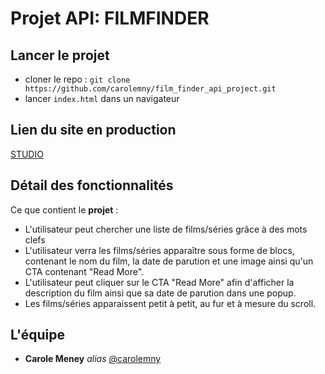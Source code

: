 # Projet API: FILMFINDER

## Lancer le projet

 * cloner le repo : `git clone https://github.com/carolemny/film_finder_api_project.git`
 * lancer `index.html` dans un navigateur

## Lien du site en production

[STUDIO](https://filmfindercarolemny.herokuapp.com/)

## Détail des fonctionnalités

Ce que contient le **projet** :

* L'utilisateur peut chercher une liste de films/séries grâce à des mots clefs
* L'utilisateur verra les films/séries apparaître sous forme de blocs, contenant le nom du film, la date de parution et une image ainsi qu'un CTA contenant "Read More".
* L'utilisateur peut cliquer sur le CTA "Read More" afin d'afficher la description du film ainsi que sa date de parution dans une popup.
* Les films/séries apparaissent petit à petit, au fur et à mesure du scroll.


## L'équipe

* **Carole Meney** _alias_ [@carolemny](https://github.com/carolemny)
